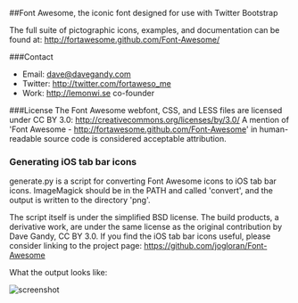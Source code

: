 ##Font Awesome, the iconic font designed for use with Twitter Bootstrap

The full suite of pictographic icons, examples, and documentation can be found at:
http://fortawesome.github.com/Font-Awesome/

###Contact
- Email: dave@davegandy.com
- Twitter: http://twitter.com/fortaweso_me
- Work: http://lemonwi.se co-founder

###License
The Font Awesome webfont, CSS, and LESS files are licensed under CC BY 3.0:
http://creativecommons.org/licenses/by/3.0/
A mention of 'Font Awesome - http://fortawesome.github.com/Font-Awesome'
in human-readable source code is considered acceptable attribution.


### Generating iOS tab bar icons
generate.py is a script for converting Font Awesome icons to iOS tab bar icons.
ImageMagick should be in the PATH and called 'convert', and the output is written
to the directory 'png'.

The script itself is under the simplified BSD license. The build products, a
derivative work, are under the same license as the original contribution by 
Dave Gandy, CC BY 3.0.  If you find the iOS tab bar icons useful, please consider
linking to the project page:
    https://github.com/jogloran/Font-Awesome

What the output looks like:

![screenshot](http://f.cl.ly/items/3T3f473B0R1C3s0Q2K1u/fontawesome.png)


